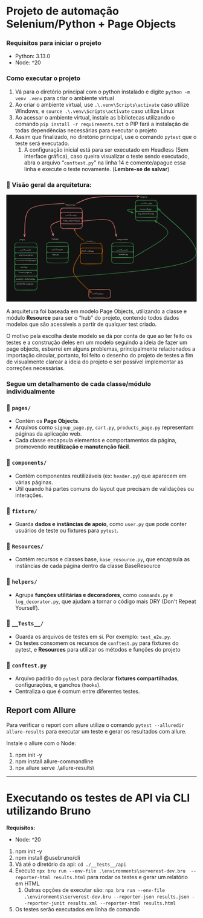 # Projeto de automação Selenium/Python + Page Objects

### Requisitos para iniciar o projeto

- Python: 3.13.0
- Node: ^20

### Como executar o projeto

1. Vá para o diretório principal com o python instalado e digite `python -m venv .venv` para criar o ambiente virtual
2. Ao criar o ambiente virtual, use `.\.venv\Scripts\activate` caso utilize Windows,  e `source .\.venv\Scripts\activate` caso utilize Linux
3. Ao acessar o ambiente virtual, instale as bibliotecas utilizando o comando `pip install -r requirements.txt` o PIP fará a instalação de todas dependências necessárias para executar o projeto
4. Assim que finalizado, no diretório principal, use o comando `pytest` que o teste será executado.
    1. A configuração inicial está para ser executado em Headless (Sem interface gráfica), caso queira visualizar o teste sendo executado, abra o arquivo “`conftest.py`" na linha 14 e comente/apague essa linha e execute o teste novamente. (**Lembre-se de salvar**) 

### **🧱 Visão geral da arquitetura:**

![image.png](./images/arquitetura.png)

A arquitetura foi baseada em modelo Page Objects, utilizando a classe e módulo **Resource** para ser o “hub” do projeto, contendo todos dados modelos que são acessíveis a partir de qualquer test criado.

O motivo pela escolha deste modelo se dá por conta de que ao ter feito os testes e a construção deles em um modelo seguindo a ideia de fazer um page objects, esbarrei em alguns problemas, principalmente relacionados a importação circular, portanto, foi feito o desenho do projeto de testes a fim de visualmente clarear a ideia do projeto e ser possível implementar as correções necessárias.

### Segue um detalhamento de cada classe/módulo individualmente

### 📂 `pages/`

- Contém os **Page Objects**.
- Arquivos como `signup_page.py`, `cart.py`, `products_page.py` representam páginas da aplicação web.
- Cada classe encapsula elementos e comportamentos da página, promovendo **reutilização e manutenção fácil**.

### 📂 `components/`

- Contém componentes reutilizáveis (ex: `header.py`) que aparecem em várias páginas.
- Útil quando há partes comuns do layout que precisam de validações ou interações.

### 📂 `fixture/`

- Guarda **dados e instâncias de apoio**, como `user.py` que pode conter usuários de teste ou fixtures para `pytest`.

### 📂 `Resources/`

- Contém recursos e classes base, `base_resource.py`, que encapsula as instâncias de cada página dentro da classe BaseResource

### 📂 `helpers/`

- Agrupa **funções utilitárias e decoradores**, como `commands.py` e `log_decorator.py`, que ajudam a tornar o código mais DRY (Don't Repeat Yourself).

### 📂 `__Tests__/`

- Guarda os arquivos de testes em si. Por exemplo: `test_e2e.py`.
- Os testes consomem os recursos de `conftest.py`  para fixtures do pytest, e **Resources** para utilizar os métodos e funções do projeto

### 📄 `conftest.py`

- Arquivo padrão do `pytest` para declarar **fixtures compartilhadas**, configurações, e ganchos (`hooks`).
- Centraliza o que é comum entre diferentes testes.

## Report com Allure

Para verificar o report com allure utilize o comando `pytest --alluredir allure-results` para executar um teste e gerar os resultados com allure.

Instale o allure com o Node:

1. npm init -y
2. npm install allure-commandline
3. npx allure serve .\allure-results\

---

# Executando os testes de API via CLI utilizando Bruno

**Requisitos:**

- Node: ^20
1. npm init -y 
2. npm install @usebruno/cli
3. Vá até o diretório da api: `cd ./__Tests__/api`
4. Execute `npx bru run --env-file .\environments\serverest-dev.bru  --reporter-html results.html` para rodar os testes e gerar um relatório em HTML
    1. Outras opções de executar são: `npx bru run --env-file .\environments\serverest-dev.bru --reporter-json results.json --reporter-junit results.xml --reporter-html results.html`
5. Os testes serão executados em linha de comando